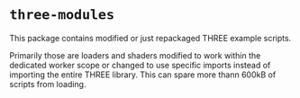 # `three-modules`

This package contains modified or just repackaged THREE example scripts.

Primarily those are loaders and shaders modified to work within the dedicated
worker scope or changed to use specific imports instead of importing the entire
THREE library. This can spare more thann 600kB of scripts from loading.
